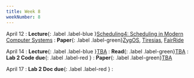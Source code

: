 ```yaml
---
title: Week 8
weekNumber: 8
---
```


April 12
: **Lecture**{: .label .label-blue }[Scheduling4: Scheduling in Modern Computer Systems](/sp22/assets/slides/lec13_scheduling4.pdf)
    : **Paper**{: .label .label-green}[ZygOS](https://abelay.github.io/6828seminar/papers/prekas:zygos.pdf), [Tiresias](https://www.usenix.org/conference/nsdi19/presentation/gu), [FairRide](https://www.usenix.org/conference/nsdi16/technical-sessions/presentation/pu)

April 14
: **Lecture**{: .label .label-blue }[TBA](#)
    : **Read**{: .label .label-green}[TBA](#)
: **Lab 2 Code due**{: .label .label-red }
    : **Paper**{: .label .label-green}[TBA](#)

April 17
: **Lab 2 Doc due**{: .label .label-red }
    : &emsp;

